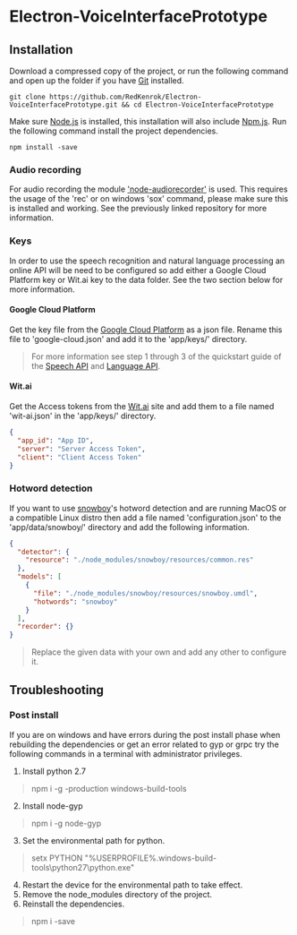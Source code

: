 # Electron-VoiceInterfacePrototype

## Installation
Download a compressed copy of the project, or run the following command and open up the folder if you have [Git](https://git-scm.com) installed.
```
git clone https://github.com/RedKenrok/Electron-VoiceInterfacePrototype.git && cd Electron-VoiceInterfacePrototype
```

Make sure [Node.js](htpps://nodejs.org) is installed, this installation will also include [Npm.js](htpps://npmjs.org). Run the following command install the project dependencies.
```
npm install -save
```

### Audio recording
For audio recording the module ['node-audiorecorder'](https://github.com/RedKenrok/node-audiorecorder) is used. This requires the usage of the 'rec' or on windows 'sox' command, please make sure this is installed and working. See the previously linked repository for more information.

### Keys
In order to use the speech recognition and natural language processing an online API will be need to be configured so add either a Google Cloud Platform key or Wit.ai key to the data folder. See the two section below for more information.

#### Google Cloud Platform
Get the key file from the [Google Cloud Platform](https://console.cloud.google.com) as a json file. Rename this file to 'google-cloud.json' and add it to the 'app/keys/' directory.

> For more information see step 1 through 3 of the quickstart guide of the [Speech API](https://github.com/googleapis/nodejs-speech/#quickstart) and [Language API](https://github.com/googleapis/nodejs-language/#quickstart).

#### Wit.ai
Get the Access tokens from the [Wit.ai](https://wit.ai) site and add them to a file named 'wit-ai.json' in the 'app/keys/' directory.

```JSON
{
  "app_id": "App ID",
  "server": "Server Access Token",
  "client": "Client Access Token"
}
```

### Hotword detection
If you want to use [snowboy](https://snowboy.kitt.ai)'s hotword detection and are running MacOS or a compatible Linux distro then add a file named 'configuration.json' to the 'app/data/snowboy/' directory and add the following information.

```JSON
{
  "detector": {
    "resource": "./node_modules/snowboy/resources/common.res"
  },
  "models": [
    {
      "file": "./node_modules/snowboy/resources/snowboy.umdl",
      "hotwords": "snowboy"
    }
  ],
  "recorder": {}
}
```

> Replace the given data with your own and add any other to configure it.

## Troubleshooting

### Post install

If you are on windows and have errors during the post install phase when rebuilding the dependencies or get an error related to gyp or grpc try the following commands in a terminal with administrator privileges.
1. Install python 2.7
> npm i -g -production windows-build-tools
2. Install node-gyp
> npm i -g node-gyp
3. Set the environmental path for python.
> setx PYTHON "%USERPROFILE%\.windows-build-tools\python27\python.exe"
4. Restart the device for the environmental path to take effect.
5. Remove the node_modules directory of the project.
6. Reinstall the dependencies.
> npm i -save